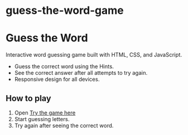 # guess-the-word-game
# Guess the Word

Interactive word guessing game built with HTML, CSS, and JavaScript.  

- Guess the correct word using the Hints.
- See the correct answer after all attempts to try again.
- Responsive design for all devices.

## How to play
1. Open [Try the game here](https://dinaelbry.github.io/guess-the-word-game/)
2. Start guessing letters.
3. Try again after seeing the correct word.

